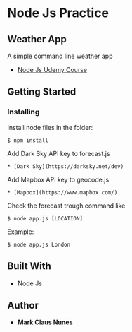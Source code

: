 # Node Js Practice
## Weather App
A simple command line weather app

* [Node Js Udemy Course](https://www.udemy.com/the-complete-nodejs-developer-course-2) 

## Getting Started
### Installing

Install node files in the folder:
```
$ npm install

```
Add Dark Sky API key to forecast.js
```
* [Dark Sky](https://darksky.net/dev) 
```

Add Mapbox API key to geocode.js
```
* [Mapbox](https://www.mapbox.com/) 
```

Check the forecast trough command like
```
$ node app.js [LOCATION]
```
Example: 
```
$ node app.js London
```

## Built With
* Node Js

## Author
* **Mark Claus Nunes**
